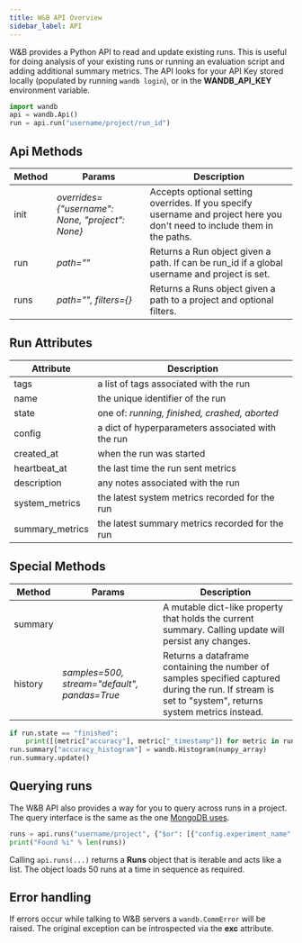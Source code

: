 ```yaml
---
title: W&B API Overview
sidebar_label: API
---
```


W&B provides a Python API to read and update existing runs.  This is useful for doing analysis of your existing runs or running an evaluation script and adding additional summary metrics.  The API looks for your API Key stored locally (populated by running `wandb login`), or in the **WANDB_API_KEY** environment variable.

```python
import wandb
api = wandb.Api()
run = api.run("username/project/run_id")
```

## Api Methods

Method   |  Params                                            |  Description
------   |  -------                                           |  -----
init     |  _overrides={"username": None, "project": None}_   | Accepts optional setting overrides.  If you specify username and project here you don't need to include them in the paths.
run      |  _path=""_            |  Returns a Run object given a path.  If can be run_id if a global username and project is set.
runs     |  _path="", filters={}_|  Returns a Runs object given a path to a project and optional filters.

## Run Attributes

Attribute         | Description
----------------- | -------
tags              | a list of tags associated with the run
name              | the unique identifier of the run
state             | one of: _running, finished, crashed, aborted_
config            | a dict of hyperparameters associated with the run
created_at        | when the run was started
heartbeat_at      | the last time the run sent metrics
description       | any notes associated with the run
system_metrics    | the latest system metrics recorded for the run
summary_metrics   | the latest summary metrics recorded for the run

## Special Methods

Method    |  Params                                             | Description
------    |  -------                                            | --------
summary   |                                             | A mutable dict-like property that holds the current summary. Calling update will persist any changes.
history   | _samples=500, stream="default", pandas=True_ | Returns a dataframe containing the number of samples specified captured during the run.  If stream is set to "system", returns system metrics instead.

```python
if run.state == "finished":
    print([(metric["accuracy"], metric["_timestamp"]) for metric in run.history()])
run.summary["accuracy_histogram"] = wandb.Histogram(numpy_array)
run.summary.update()
```

## Querying runs

The W&B API also provides a way for you to query across runs in a project.  The query interface is the same as the one [MongoDB uses](https://docs.mongodb.com/manual/reference/operator/query).

```python
runs = api.runs("username/project", {"$or": [{"config.experiment_name": "foo"}, {"config.experiment_name": "bar"}])
print("Found %i" % len(runs))
```

Calling `api.runs(...)` returns a **Runs** object that is iterable and acts like a list.  The object loads 50 runs at a time in sequence as required.

## Error handling

If errors occur while talking to W&B servers a `wandb.CommError` will be raised.  The original exception can be introspected via the **exc** attribute.
